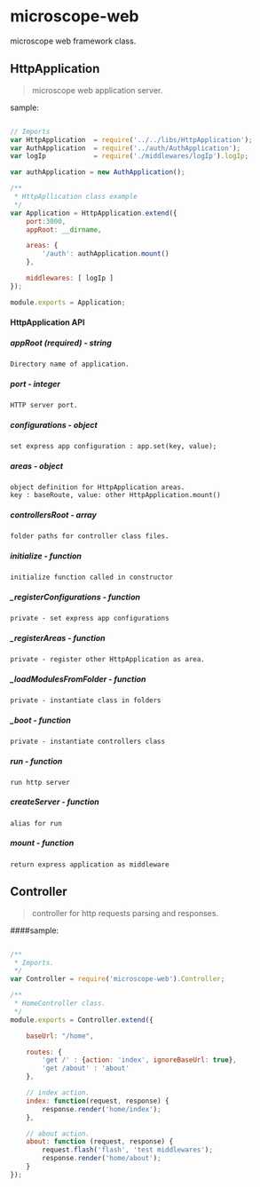 microscope-web
==============

microscope web framework class.

HttpApplication
---------------

> microscope web application server.

sample:

```js

// Imports
var HttpApplication  = require('../../libs/HttpApplication');
var AuthApplication  = require('../auth/AuthApplication');
var logIp            = require('./middlewares/logIp').logIp;

var authApplication = new AuthApplication();

/**
 * HttpApllication class example
 */
var Application = HttpApplication.extend({
    port:3000,
    appRoot: __dirname,

    areas: {
        '/auth': authApplication.mount()
    },

    middlewares: [ logIp ]
});

module.exports = Application;

```

#### HttpApplication API

##### appRoot (required) - string
    
    Directory name of application.

##### port - integer

    HTTP server port.

##### configurations - object

    set express app configuration : app.set(key, value);

##### areas - object

    object definition for HttpApplication areas.
    key : baseRoute, value: other HttpApplication.mount()

##### controllersRoot - array

    folder paths for controller class files.

##### initialize - function

    initialize function called in constructor

##### _registerConfigurations - function

    private - set express app configurations

##### _registerAreas - function

    private - register other HttpApplication as area.

##### _loadModulesFromFolder - function

    private - instantiate class in folders

##### _boot - function

    private - instantiate controllers class

##### run - function

    run http server

##### createServer - function

    alias for run

##### mount - function

    return express application as middleware


Controller
----------

> controller for http requests parsing and responses.

####sample:

```js

/**
 * Imports.
 */
var Controller = require('microscope-web').Controller;

/**
 * HomeController class.
 */
module.exports = Controller.extend({

    baseUrl: "/home",

    routes: {
        'get /' : {action: 'index', ignoreBaseUrl: true},
        'get /about' : 'about'
    },

    // index action.
    index: function(request, response) {
        response.render('home/index');
    },

    // about action.
    about: function (request, response) {
        request.flash('flash', 'test middlewares');
        response.render('home/about');
    }
});

```